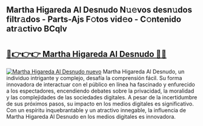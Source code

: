 ## Martha Higareda Al Desnudo N𝚞𝚎vos desn𝚞dos filtr𝚊dos - Parts-Ajs F𝚘tos vid𝚎o - C𝚘ntenido atr𝚊ctivo BCqlv

# <h2><a href="http://mbbqwk0.tromn.icu/?c=Martha+Higareda+Al+Desnudo">🔗👉👉👉 Martha Higareda Al Desnudo 🔗🔗</a></h2>

[![Martha Higareda Al Desnudo nuevo](https://i.imgur.com/pEAQMta.gif)](http://mbbqwk0.tromn.icu/?c=Martha+Higareda+Al+Desnudo)
Martha Higareda Al Desnudo, un individuo intrigante y complejo, desafía la comprensión fácil. Su forma innovadora de interactuar con el público en línea ha fascinado y enfurecido a los espectadores, encendiendo debates sobre la privacidad, la moralidad y las complejidades de las sociedades digitales. A pesar de la incertidumbre de sus próximos pasos, su impacto en los medios digitales es significativo. Con un espíritu inquebrantable y un atractivo innegable, la influencia de Martha Higareda Al Desnudo en los medios digitales es innovadora.
